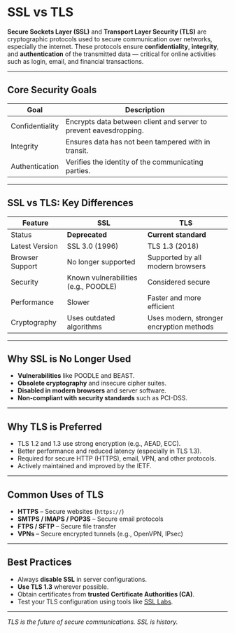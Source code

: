 # SSL vs TLS

**Secure Sockets Layer (SSL)** and **Transport Layer Security (TLS)** are cryptographic protocols used to secure communication over networks, especially the internet. These protocols ensure **confidentiality**, **integrity**, and **authentication** of the transmitted data — critical for online activities such as login, email, and financial transactions.

---

## Core Security Goals

| Goal               | Description |
|--------------------|-------------|
| Confidentiality | Encrypts data between client and server to prevent eavesdropping. |
| Integrity        | Ensures data has not been tampered with in transit. |
| Authentication   | Verifies the identity of the communicating parties. |

---

## SSL vs TLS: Key Differences

| Feature             | SSL                                 | TLS                                      |
|---------------------|--------------------------------------|-------------------------------------------|
| Status              | **Deprecated**                       | **Current standard**                      |
| Latest Version      | SSL 3.0 (1996)                       | TLS 1.3 (2018)                            |
| Browser Support     | No longer supported                  | Supported by all modern browsers          |
| Security            | Known vulnerabilities (e.g., POODLE)| Considered secure                         |
| Performance         | Slower                              | Faster and more efficient                 |
| Cryptography        | Uses outdated algorithms             | Uses modern, stronger encryption methods  |

---

## Why SSL is No Longer Used

- **Vulnerabilities** like POODLE and BEAST.
- **Obsolete cryptography** and insecure cipher suites.
- **Disabled in modern browsers** and server software.
- **Non-compliant with security standards** such as PCI-DSS.

---

## Why TLS is Preferred

- TLS 1.2 and 1.3 use strong encryption (e.g., AEAD, ECC).
- Better performance and reduced latency (especially in TLS 1.3).
- Required for secure HTTP (HTTPS), email, VPN, and other protocols.
- Actively maintained and improved by the IETF.

---

## Common Uses of TLS

- **HTTPS** – Secure websites (`https://`)
- **SMTPS / IMAPS / POP3S** – Secure email protocols
- **FTPS / SFTP** – Secure file transfer
- **VPNs** – Secure encrypted tunnels (e.g., OpenVPN, IPsec)

---

## Best Practices

- Always **disable SSL** in server configurations.
- **Use TLS 1.3** wherever possible.
- Obtain certificates from **trusted Certificate Authorities (CA)**.
- Test your TLS configuration using tools like [SSL Labs](https://www.ssllabs.com/ssltest/).

---

_TLS is the future of secure communications. SSL is history._
